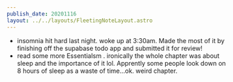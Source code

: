 ```yaml
---
publish_date: 20201116
layout: ../../layouts/FleetingNoteLayout.astro
---
```

- insomnia hit hard last night. woke up at 3:30am. Made the most of it by finishing off the supabase todo app and submitted it for review!
- read some more Essentialsm . ironically the whole chapter was about sleep and the importance of it lol. Apprently some people look down on 8 hours of sleep as a waste of time...ok. weird chapter.
